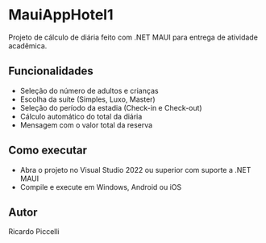 # MauiAppHotel1

Projeto de cálculo de diária feito com .NET MAUI para entrega de atividade acadêmica.

## Funcionalidades

- Seleção do número de adultos e crianças  
- Escolha da suíte (Simples, Luxo, Master)  
- Seleção do período da estadia (Check-in e Check-out)  
- Cálculo automático do total da diária  
- Mensagem com o valor total da reserva  

## Como executar

- Abra o projeto no Visual Studio 2022 ou superior com suporte a .NET MAUI  
- Compile e execute em Windows, Android ou iOS  

## Autor

Ricardo Piccelli


